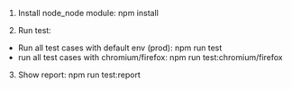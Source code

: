 1. Install node_node module: npm install

2. Run test:
- Run all test cases with default env (prod): npm run test
- run all test cases with chromium/firefox: npm run test:chromium/firefox 

3. Show report: npm run test:report 
